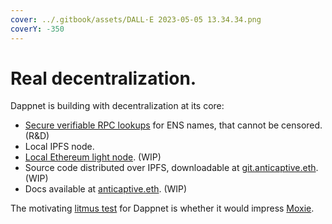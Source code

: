 ```yaml
---
cover: ../.gitbook/assets/DALL·E 2023-05-05 13.34.34.png
coverY: -350
---
```


# Real decentralization.

Dappnet is building with decentralization at its core:

* [Secure verifiable RPC lookups](https://github.com/liamzebedee/eth-verifiable-rpc) for ENS names, that cannot be censored. (R\&D)
* Local IPFS node.
* [Local Ethereum light node](https://github.com/gliss-co/dappnet-features/issues/4). (WIP)
* Source code distributed over IPFS, downloadable at [git.anticaptive.eth](https://git.anticaptive.eth.limo).  (WIP)
* Docs available at [anticaptive.eth](https://anticaptive.eth.limo).  (WIP)

The motivating [litmus test](https://en.wikipedia.org/wiki/Litmus\_test\_\(politics\)) for Dappnet is whether it would impress [Moxie](https://www.cryptologie.net/article/548/in-response-to-moxies-doubts-on-web3/).
